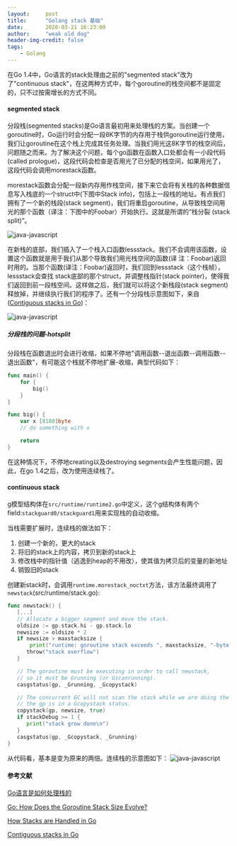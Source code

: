 ```yaml
---
layout:     post
title:      "Golang stack 基础"
date:       2020-03-21 16:23:00
author:     "weak old dog"
header-img-credit: false
tags:
    - Golang
---
```


在Go 1.4中，Go语言的stack处理由之前的"segmented stack"改为了"continuous stack"，在这两种方式中，每个goroutine的栈空间都不是固定的，只不过按需增长的方式不同。

#### segmented stack
分段栈(segmented stacks)是Go语言最初用来处理栈的方案。当创建一个goroutine时，Go运行时会分配一段8K字节的内存用于栈供goroutine运行使用，我们让goroutine在这个栈上完成其任务处理。当我们用光这8K字节的栈空间后，问题随之而来。为了解决这个问题，每个go函数在函数入口处都会有一小段代码(called prologue)，这段代码会检查是否用光了已分配的栈空间，如果用光了，这段代码会调用morestack函数。

morestack函数会分配一段新内存用作栈空间，接下来它会将有关栈的各种数据信息写入栈底的一个struct中(下图中Stack info)，包括上一段栈的地址。有点我们拥有了一个新的栈段(stack segment)，我们将重启goroutine，从导致栈空间用光的那个函数（译注：下图中的Foobar）开始执行。这就是所谓的“栈分裂 (stack split)”。

![java-javascript](/img/in-post/gostack/Picture1.png)

在新栈的底部，我们插入了一个栈入口函数lessstack。我们不会调用该函数，设置这个函数就是用于我们从那个导致我们用光栈空间的函数(译 注：Foobar)返回时用的。当那个函数(译注：Foobar)返回时，我们回到lessstack（这个栈帧），lessstack会查找 stack底部的那个struct，并调整栈指针(stack pointer)，使得我们返回到前一段栈空间。这样做之后，我们就可以将这个新栈段(stack segment)释放掉，并继续执行我们的程序了。还有一个分段栈示意图如下，来自([Contiguous stacks in Go](https://agis.io/post/contiguous-stacks-golang/))：

![java-javascript](/img/in-post/gostack/segmented-stacks.png)

##### 分段栈的问题-hotsplit
分段栈在函数退出时会进行收缩，如果不停地"调用函数--退出函数--调用函数--退出函数"，有可能这个栈就不停地扩展-收缩，典型代码如下：
```go
func main() {
    for {
        big()
    }
}

func big() {
    var x [8180]byte
    // do something with x

    return
}
```
在这种情况下，不停地creating以及destroying segments会产生性能问题，因此，在go 1.4之后，改为使用连续栈了。

#### continuous stack

g模型结构体在`src/runtime/runtime2.go`中定义，这个g结构体有两个field:`stackguard0/stackguard1`用来实现栈的自动收缩。

当栈需要扩展时，连续栈的做法如下：
1. 创建一个新的，更大的stack
2. 将旧的stack上的内容，拷贝到新的stack上
3. 修改栈中的指针值（逃逸到heap的不用改），使其值为拷贝后的变量的新地址
4. 销毁旧的stack

创建新stack时，会调用`runtime.morestack_noctxt`方法，该方法最终调用了`newstack`(src/runtime/stack.go):
```go
func newstack() {
   [...]
   // Allocate a bigger segment and move the stack.
   oldsize := gp.stack.hi - gp.stack.lo
   newsize := oldsize * 2
   if newsize > maxstacksize {
       print("runtime: goroutine stack exceeds ", maxstacksize, "-byte limit\n")
      throw("stack overflow")
   }

   // The goroutine must be executing in order to call newstack,
   // so it must be Grunning (or Gscanrunning).
   casgstatus(gp, _Grunning, _Gcopystack)

   // The concurrent GC will not scan the stack while we are doing the copy since
   // the gp is in a Gcopystack status.
   copystack(gp, newsize, true)
   if stackDebug >= 1 {
      print("stack grow done\n")
   }
   casgstatus(gp, _Gcopystack, _Grunning)
}
```
从代码看，基本是变为原来的两倍。连续栈的示意图如下：
![java-javascript](/img/in-post/gostack/2.png)


#### 参考文献

[Go语言是如何处理栈的](https://tonybai.com/2014/11/05/how-stacks-are-handled-in-go/)

[Go: How Does the Goroutine Stack Size Evolve?](https://medium.com/a-journey-with-go/go-how-does-the-goroutine-stack-size-evolve-447fc02085e5)

[How Stacks are Handled in Go](https://blog.cloudflare.com/how-stacks-are-handled-in-go/)

[Contiguous stacks in Go](https://agis.io/post/contiguous-stacks-golang/)
